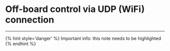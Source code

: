 # Off-board control via UDP (WiFi) connection



---

{% hint style='danger' %}
Important info: this note needs to be highlighted
{% endhint %}